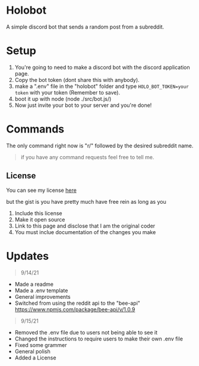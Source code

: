 # Holobot
A simple discord bot that sends a random post from a subreddit.

# Setup

1. You're going to need to make a discord bot with the discord application page.
1. Copy the bot token (dont share this with anybody).
1. make a ".env" file in the "holobot" folder and type 
`HOLO_BOT_TOKEN=your token` with your token (Remember to save).
1. boot it up with node (node ./src/bot.js/)
1. Now just invite your bot to your server and you're done!

# Commands
The only command right now is "r/" followed by the desired subreddit name.

> if you have any command requests feel free to tell me.

## License
You can see my license [here](https://github.com/taylortek/holobot/blob/main/LICENSE)

but the gist is you have pretty much have free rein as long as you

1. Include this license
2. Make it open source
3. Link to this page and disclose that I am the original coder
4. You must inclue documentation of the changes you make

# Updates
> 9/14/21

* Made a readme
* Made a .env template
* General improvements
* Switched from using the reddit api to the "bee-api" https://www.npmjs.com/package/bee-api/v/1.0.9

> 9/15/21

* Removed the .env file due to users not being able to see it
* Changed the instructions to require users to make their own .env file
* Fixed some grammer
* General polish
* Added a License
